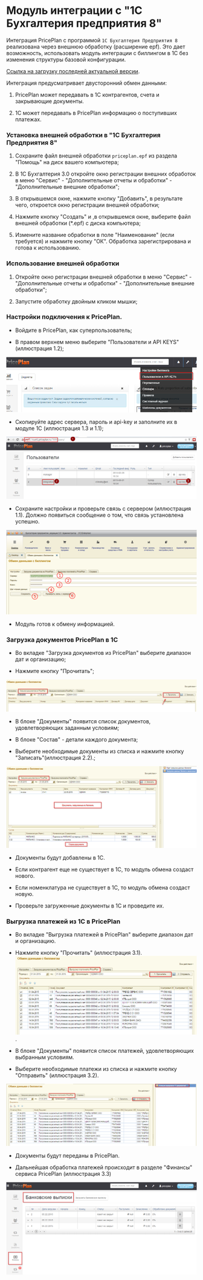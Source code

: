 # Модуль интеграции с "1С Бухгалтерия предприятия 8"

Интеграция PricePlan c программой `1C Бухгалтерия Предприятия 8` реализована через внешнюю обработку (расширение epf). Это дает возможность, использовать модуль интеграции с биллингом в 1С без изменения структуры базовой конфигурации.

[Ссылка на загрузку последней актуальной версии](https://github.com/linskiy/priceplan_1C/blob/master/priceplan.epf). 

Интеграция предусматривает двусторонний обмен данными:
1. PricePlan может передавать в 1С контрагентов, счета и закрывающие документы. 

2. 1С может передавать в PricePlan информацию о поступивших платежах. 

### Установка внешней обработки в "1C Бухгалтерия Предприятия 8"

1. Сохраните файл внешней обработки `priceplan.epf` из раздела "Помощь" на диск вашего компьютера;

2.  В 1С Бухгалтерия 3.0 откройте окно регистрации внешних обработок в меню "Сервис" - "Дополнительные отчеты и обработки" - "Дополнительные внешние обработки";

3. В открывшемся окне, нажмите кнопку "Добавить", в результате чего, откроется окно регистрации внешней обработки; 
4. Нажмите кнопку "Создать" и ,в открывшемся окне, выберите файл внешней обработки (*.epf) c диска компьютера;

5. Измените название обработки в поле "Наименование" (если требуется) и нажмите кнопку "ОК". Обработка зарегистрирована и готова к использованию.

### Использование внешней обработки
1. Откройте окно регистрации внешней обработки в меню "Сервис" - "Дополнительные отчеты и обработки" - "Дополнительные внешние обработки";

2. Запустите обработку двойным кликом мышки;


### Настройки подключения к PricePlan.

- Войдите в PricePlan, как суперпользователь;

- В правом верхнем меню выберите "Пользователи и API KEYS" (иллюстрация 1.2);


![иллюстрация 1.2](1c-12.png)

- Скопируйте адрес сервера, пароль и api-key и заполните их в модуле 1С (иллюстрация 1.3 и 1.1);

![иллюстрация 1.3](1c-13.png)

- Сохраните настройки и проверьте связь с сервером (иллюстрация 1.1). Должно появиться сообщение о том, что связь установлена успешно.


![иллюстрация 1.1](1c-11.png)


- Модуль готов к обмену информацией.

### Загрузка документов PricePlan в 1С

- Во вкладке "Загрузка документов из PricePlan" выберите диапазон дат и организацию;

- Нажмите кнопку "Прочитать";


![иллюстрация 2.1](1c-21.png)


- В блоке "Документы" появится список документов, удовлетворяющих заданным условиям;

- В блоке "Состав" - детали каждого документа;

- Выберите необходимые документы из списка и нажмите кнопку "Записать"(иллюстрация 2.2).;


![иллюстрация 2.2](1c-22.png)

- Документы будут добавлены в 1С.

- Если контрагент еще не существует в 1С, то модуль обмена создаст нового.

- Если номенклатура не существует в 1С, то модуль обмена создаст новую.

- Проверьте загруженные документы в 1С и проведите их.

### Выгрузка платежей из 1С в PricePlan

- Во вкладке "Выгрузка платежей в PricePlan" выберите диапазон дат и организацию.

- Нажмите кнопку "Прочитать" (иллюстрация 3.1).![иллюстрация 3.1](1c-31.png).

- В блоке "Документы" появится список платежей, удовлетворяющих выбранным условиям.

- Выберите необходимые платежи из списка и нажмите кнопку "Отправить" (иллюстрация 3.2).


![иллюстрация 3.2](1c-32.png)

- Документы будут переданы в PricePlan.

- Дальнейшая обработка платежей происходит в разделе "Финансы" сервиса PricePlan (иллюстрация 3.3)


![иллюстрация 3.3](1c-33.png)
